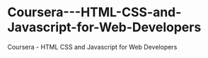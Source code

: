 # Coursera---HTML-CSS-and-Javascript-for-Web-Developers
Coursera - HTML CSS and Javascript for Web Developers
